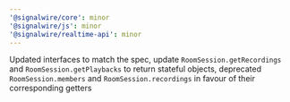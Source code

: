 ```yaml
---
'@signalwire/core': minor
'@signalwire/js': minor
'@signalwire/realtime-api': minor
---
```


Updated interfaces to match the spec, update `RoomSession.getRecordings` and `RoomSession.getPlaybacks` to return stateful objects, deprecated `RoomSession.members` and `RoomSession.recordings` in favour of their corresponding getters
